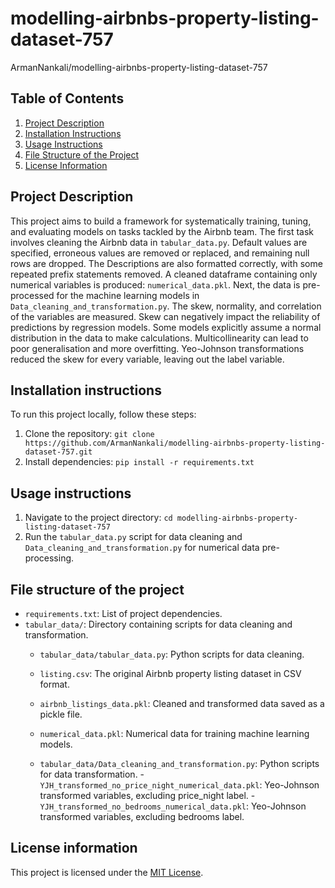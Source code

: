 # modelling-airbnbs-property-listing-dataset-757
ArmanNankali/modelling-airbnbs-property-listing-dataset-757

## Table of Contents
1. [Project Description](#project-description)
2. [Installation Instructions](#installation-instructions)
3. [Usage Instructions](#usage-instructions)
4. [File Structure of the Project](#file-structure-of-the-project)
5. [License Information](#license-information)

## Project Description
This project aims to build a framework for systematically training, tuning, and evaluating models on tasks tackled by the Airbnb team.
The first task involves cleaning the Airbnb data in `tabular_data.py`. Default values are specified, erroneous values are removed or replaced, and remaining null rows are dropped. The Descriptions are also formatted correctly, with some repeated prefix statements removed. A cleaned dataframe containing only numerical variables is produced: `numerical_data.pkl`.
Next, the data is pre-processed for the machine learning models in `Data_cleaning_and_transformation.py`. The skew, normality, and correlation of the variables are measured. Skew can negatively impact the reliability of predictions by regression models. Some models explicitly assume a normal distribution in the data to make calculations. Multicollinearity can lead to poor generalisation and more overfitting. Yeo-Johnson transformations reduced the skew for every variable, leaving out the label variable.

## Installation instructions
To run this project locally, follow these steps:
1. Clone the repository: `git clone https://github.com/ArmanNankali/modelling-airbnbs-property-listing-dataset-757.git`
2. Install dependencies: `pip install -r requirements.txt`

## Usage instructions
1. Navigate to the project directory: `cd modelling-airbnbs-property-listing-dataset-757`
2. Run the `tabular_data.py` script for data cleaning and `Data_cleaning_and_transformation.py` for numerical data pre-processing.

## File structure of the project

- `requirements.txt`: List of project dependencies.
- `tabular_data/`: Directory containing scripts for data cleaning and transformation.
    - `tabular_data/tabular_data.py`: Python scripts for data cleaning.
    - `listing.csv`: The original Airbnb property listing dataset in CSV format.
    - `airbnb_listings_data.pkl`: Cleaned and transformed data saved as a pickle file.
    - `numerical_data.pkl`: Numerical data for training machine learning models.
    
    - `tabular_data/Data_cleaning_and_transformation.py`: Python scripts for data transformation.
    -`YJH_transformed_no_price_night_numerical_data.pkl`: Yeo-Johnson transformed variables, excluding price_night label.
    -`YJH_transformed_no_bedrooms_numerical_data.pkl`: Yeo-Johnson transformed variables, excluding bedrooms label.

## License information
This project is licensed under the [MIT License](LICENSE).
